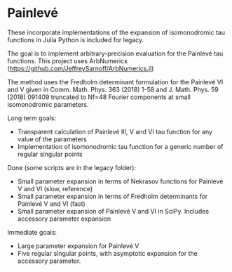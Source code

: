 # Painlevé

These incorporate implementations of the expansion of isomonodromic tau functions in Julia
Python is included for legacy.

The goal is to implement arbitrary-precision evaluation for the Painlevé tau functions.
This project uses ArbNumerics (https://github.com/JeffreySarnoff/ArbNumerics.jl)

The method uses the Fredholm determinant formulation for the Painlevé VI and V given in
Comm. Math. Phys. 363 (2018) 1-58 and J. Math. Phys. 59 (2018) 091409
truncated to Nf=48 Fourier components at small isomonodromic parameters.

Long term goals:
- Transparent calculation of Painlevé III, V and VI tau function for any value of the parameters
- Implementation of isomonodromic tau function for a generic number of regular singular points

Done (some scripts are in the legacy folder):
- Small parameter expansion in terms of Nekrasov functions for Painlevé V and VI (slow, reference)
- Small parameter expansion in terms of Fredholm determinants for Painlevé V and VI (fast)
- Small parameter expansion of Painlevé V and VI in SciPy. Includes accessory parameter expansion

Immediate goals:
- Large parameter expansion for Painlevé V
- Five regular singular points, with asymptotic expansion for the accessory parameter.
